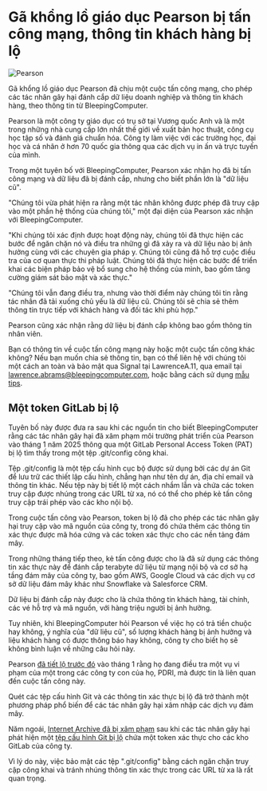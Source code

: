 # Gã khổng lồ giáo dục Pearson bị tấn công mạng, thông tin khách hàng bị lộ

![Pearson](https://www.bleepstatic.com/content/hl-images/2025/05/08/pearson-header.jpg)

Gã khổng lồ giáo dục Pearson đã chịu một cuộc tấn công mạng, cho phép các tác nhân gây hại đánh cắp dữ liệu doanh nghiệp và thông tin khách hàng, theo thông tin từ BleepingComputer.

Pearson là một công ty giáo dục có trụ sở tại Vương quốc Anh và là một trong những nhà cung cấp lớn nhất thế giới về xuất bản học thuật, công cụ học tập số và đánh giá chuẩn hóa. Công ty làm việc với các trường học, đại học và cá nhân ở hơn 70 quốc gia thông qua các dịch vụ in ấn và trực tuyến của mình.

Trong một tuyên bố với BleepingComputer, Pearson xác nhận họ đã bị tấn công mạng và dữ liệu đã bị đánh cắp, nhưng cho biết phần lớn là "dữ liệu cũ".

"Chúng tôi vừa phát hiện ra rằng một tác nhân không được phép đã truy cập vào một phần hệ thống của chúng tôi," một đại diện của Pearson xác nhận với BleepingComputer.

"Khi chúng tôi xác định được hoạt động này, chúng tôi đã thực hiện các bước để ngăn chặn nó và điều tra những gì đã xảy ra và dữ liệu nào bị ảnh hưởng cùng với các chuyên gia pháp y. Chúng tôi cũng đã hỗ trợ cuộc điều tra của cơ quan thực thi pháp luật. Chúng tôi đã thực hiện các bước để triển khai các biện pháp bảo vệ bổ sung cho hệ thống của mình, bao gồm tăng cường giám sát bảo mật và xác thực."

"Chúng tôi vẫn đang điều tra, nhưng vào thời điểm này chúng tôi tin rằng tác nhân đã tải xuống chủ yếu là dữ liệu cũ. Chúng tôi sẽ chia sẻ thêm thông tin trực tiếp với khách hàng và đối tác khi phù hợp."

Pearson cũng xác nhận rằng dữ liệu bị đánh cắp không bao gồm thông tin nhân viên.

Bạn có thông tin về cuộc tấn công mạng này hoặc một cuộc tấn công khác không? Nếu bạn muốn chia sẻ thông tin, bạn có thể liên hệ với chúng tôi một cách an toàn và bảo mật qua Signal tại LawrenceA.11, qua email tại lawrence.abrams@bleepingcomputer.com, hoặc bằng cách sử dụng [mẫu tips](https://www.bleepingcomputer.com/news-tip/).

## Một token GitLab bị lộ

Tuyên bố này được đưa ra sau khi các nguồn tin cho biết BleepingComputer rằng các tác nhân gây hại đã xâm phạm môi trường phát triển của Pearson vào tháng 1 năm 2025 thông qua một GitLab Personal Access Token (PAT) bị lộ tìm thấy trong một tệp .git/config công khai.

Tệp .git/config là một tệp cấu hình cục bộ được sử dụng bởi các dự án Git để lưu trữ các thiết lập cấu hình, chẳng hạn như tên dự án, địa chỉ email và thông tin khác. Nếu tệp này bị tiết lộ một cách nhầm lẫn và chứa các token truy cập được nhúng trong các URL từ xa, nó có thể cho phép kẻ tấn công truy cập trái phép vào các kho nội bộ.

Trong cuộc tấn công vào Pearson, token bị lộ đã cho phép các tác nhân gây hại truy cập vào mã nguồn của công ty, trong đó chứa thêm các thông tin xác thực được mã hóa cứng và các token xác thực cho các nền tảng đám mây.

Trong những tháng tiếp theo, kẻ tấn công được cho là đã sử dụng các thông tin xác thực này để đánh cắp terabyte dữ liệu từ mạng nội bộ và cơ sở hạ tầng đám mây của công ty, bao gồm AWS, Google Cloud và các dịch vụ cơ sở dữ liệu đám mây khác như Snowflake và Salesforce CRM.

Dữ liệu bị đánh cắp này được cho là chứa thông tin khách hàng, tài chính, các vé hỗ trợ và mã nguồn, với hàng triệu người bị ảnh hưởng.

Tuy nhiên, khi BleepingComputer hỏi Pearson về việc họ có trả tiền chuộc hay không, ý nghĩa của "dữ liệu cũ", số lượng khách hàng bị ảnh hưởng và liệu khách hàng có được thông báo hay không, công ty cho biết họ sẽ không bình luận về những câu hỏi này.

Pearson [đã tiết lộ trước đó](https://plc.pearson.com/en-GB/news-and-insights/news/cyber-security-incident-involving-pdri) vào tháng 1 rằng họ đang điều tra một vụ vi phạm của một trong các công ty con của họ, PDRI, mà được tin là liên quan đến cuộc tấn công này.

Quét các tệp cấu hình Git và các thông tin xác thực bị lộ đã trở thành một phương pháp phổ biến để các tác nhân gây hại xâm nhập các dịch vụ đám mây.

Năm ngoái, [Internet Archive đã bị xâm phạm](https://www.bleepingcomputer.com/news/security/internet-archive-hacked-data-breach-impacts-31-million-users/) sau khi các tác nhân gây hại phát hiện một [tệp cấu hình Git bị lộ](https://www.bleepingcomputer.com/news/security/internet-archive-breached-again-through-stolen-access-tokens/) chứa một token xác thực cho các kho GitLab của công ty.

Vì lý do này, việc bảo mật các tệp ".git/config" bằng cách ngăn chặn truy cập công khai và tránh nhúng thông tin xác thực trong các URL từ xa là rất quan trọng.